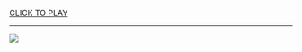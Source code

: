 
<a href="https://premium76.site?title=snake_game_google&ref=13M">CLICK TO PLAY</a></h3>
<hr>

<a href="https://premium76.site?title=snake_game_google&ref=13M"><img src="https://clearcache.store/games.png"></a>



